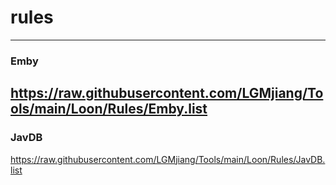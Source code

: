 # rules<bar>
***
### Emby<br>
https://raw.githubusercontent.com/LGMjiang/Tools/main/Loon/Rules/Emby.list
---
### JavDB<br>
https://raw.githubusercontent.com/LGMjiang/Tools/main/Loon/Rules/JavDB.list
